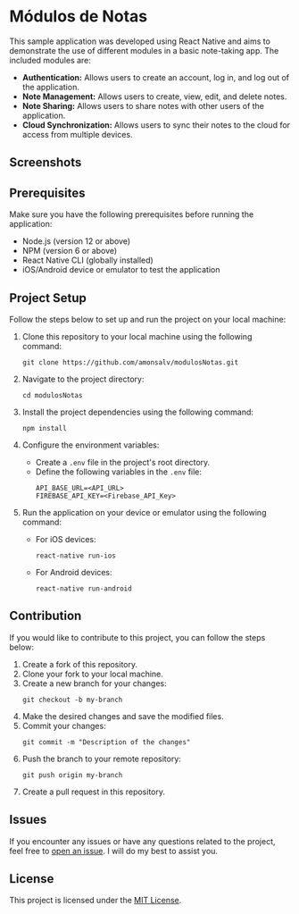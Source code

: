 # Módulos de Notas

This sample application was developed using React Native and aims to demonstrate the use of different modules in a basic note-taking app. The included modules are:

- **Authentication:** Allows users to create an account, log in, and log out of the application.
- **Note Management:** Allows users to create, view, edit, and delete notes.
- **Note Sharing:** Allows users to share notes with other users of the application.
- **Cloud Synchronization:** Allows users to sync their notes to the cloud for access from multiple devices.

## Screenshots


## Prerequisites

Make sure you have the following prerequisites before running the application:

- Node.js (version 12 or above)
- NPM (version 6 or above)
- React Native CLI (globally installed)
- iOS/Android device or emulator to test the application

## Project Setup

Follow the steps below to set up and run the project on your local machine:

1. Clone this repository to your local machine using the following command:
   ```
   git clone https://github.com/amonsalv/modulosNotas.git
   ```

2. Navigate to the project directory:
   ```
   cd modulosNotas
   ```

3. Install the project dependencies using the following command:
   ```
   npm install
   ```

4. Configure the environment variables:
   - Create a `.env` file in the project's root directory.
   - Define the following variables in the `.env` file:
     ```
     API_BASE_URL=<API_URL>
     FIREBASE_API_KEY=<Firebase_API_Key>
     ```

5. Run the application on your device or emulator using the following command:
   - For iOS devices:
     ```
     react-native run-ios
     ```

   - For Android devices:
     ```
     react-native run-android
     ```

## Contribution

If you would like to contribute to this project, you can follow the steps below:

1. Create a fork of this repository.
2. Clone your fork to your local machine.
3. Create a new branch for your changes:
   ```
   git checkout -b my-branch
   ```
4. Make the desired changes and save the modified files.
5. Commit your changes:
   ```
   git commit -m "Description of the changes"
   ```
6. Push the branch to your remote repository:
   ```
   git push origin my-branch
   ```
7. Create a pull request in this repository.

## Issues

If you encounter any issues or have any questions related to the project, feel free to [open an issue](https://github.com/amonsalv/modulosNotas/issues). I will do my best to assist you.

## License

This project is licensed under the [MIT License](LICENSE).
